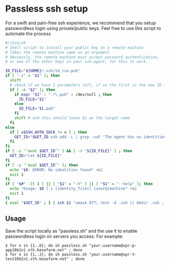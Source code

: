 # Passless ssh setup

For a swift and pain-free ssh experience, we recommend that you setup passwordless login using private/public keys.
Feel free to use this script to automate the process

```bash
#!/bin/sh
# Shell script to install your public key on a remote machine
# Takes the remote machine name as an argument.
# Obviously, the remote machine must accept password authentication,
# or one of the other keys in your ssh-agent, for this to work.

ID_FILE="${HOME}/.ssh/id_rsa.pub"
if [ "-i" = "$1" ]; then
  shift
  # check if we have 2 parameters left, if so the first is the new ID file
  if [ -n "$2" ]; then
    if expr "$1" : ".*\.pub" > /dev/null ; then
      ID_FILE="$1"
    else
      ID_FILE="$1.pub"
    fi
    shift # and this should leave $1 as the target name
  fi
else
  if [ x$SSH_AUTH_SOCK != x ] ; then
    GET_ID="$GET_ID ssh-add -L | grep -vxF 'The agent has no identities.'"
  fi
fi
if [ -z "`eval $GET_ID`" ] && [ -r "${ID_FILE}" ] ; then
  GET_ID="cat ${ID_FILE}"
fi
if [ -z "`eval $GET_ID`" ]; then
  echo "$0: ERROR: No identities found" >&2
  exit 1
fi
if [ "$#" -lt 1 ] || [ "$1" = "-h" ] || [ "$1" = "--help" ]; then
  echo "Usage: $0 [-i [identity_file]] [user@]machine" >&2
  exit 1
fi
{ eval "$GET_ID" ; } | ssh $1 "umask 077; test -d .ssh || mkdir .ssh ; cat >> .ssh/authorized_keys; test -x /sbin/restorecon && /sbin/restorecon .ssh .ssh/authorized_keys" || exit 1
```

## Usage

Save the script locally as "passless.sh" and the use it to enable passwordless login on servers you access.
For example:

```
$ for n in {1..6}; do sh passless.sh "your.username@xpr-p-app10${n}.sth.basefarm.net" ; done
$ for n in {1..2}; do sh passless.sh "your.username@xpr-t-test10${n}.sth.basefarm.net" ; done

```
